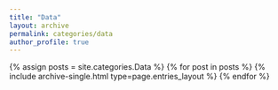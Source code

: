 ```yaml
---
title: "Data"
layout: archive
permalink: categories/data
author_profile: true
---
```


{% assign posts = site.categories.Data %}
{% for post in posts %} {% include archive-single.html type=page.entries_layout %} {% endfor %}